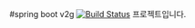 #spring boot v2g [![Build Status](https://travis-ci.org/sunlightv2g/v2g.svg?branch=master)](https://travis-ci.org/sunlightv2g/v2g)
프로젝트입니다.